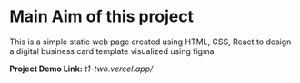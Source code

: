# Main Aim of this project
This is a simple static web page created using HTML, CSS, React to design a digital business card template visualized using figma

**Project Demo Link:** _t1-two.vercel.app/_
